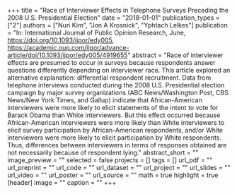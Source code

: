 +++
title = "Race of Interviewer Effects in Telephone Surveys Preceding the 2008 U.S. Presidential Election"
date = "2018-01-01"
publication_types = ["2"]
authors = ["Nuri Kim", "Jon A Krosnick", "Yphtach Lelkes"]
publication = "In: International Journal of Public Opinion Research, June, https://doi.org/10.1093/ijpor/edy005, https://academic.oup.com/ijpor/advance-article/doi/10.1093/ijpor/edy005/4919655"
abstract = "Race of interviewer effects are presumed to occur in surveys because respondents answer questions differently depending on interviewer race. This article explored an alternative explanation: differential respondent recruitment. Data from telephone interviews conducted during the 2008 U.S. Presidential election campaign by major survey organizations (ABC News/Washington Post, CBS News/New York Times, and Gallup) indicate that African-American interviewers were more likely to elicit statements of the intent to vote for Barack Obama than White interviewers. But this effect occurred because African-American interviewers were more likely than White interviewers to elicit survey participation by African-American respondents, and/or White interviewers were more likely to elicit participation by White respondents. Thus, differences between interviewers in terms of responses obtained are not necessarily because of respondent lying."
abstract_short = ""
image_preview = ""
selected = false
projects = []
tags = []
url_pdf = ""
url_preprint = ""
url_code = ""
url_dataset = ""
url_project = ""
url_slides = ""
url_video = ""
url_poster = ""
url_source = ""
math = true
highlight = true
[header]
image = ""
caption = ""
+++
